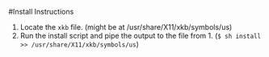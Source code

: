 #Install Instructions

1. Locate the `xkb` file. (might be at /usr/share/X11/xkb/symbols/us)
2. Run the install script and pipe the output to the file from 1. (`$ sh install >> /usr/share/X11/xkb/symbols/us`)
